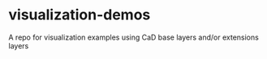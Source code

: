 # visualization-demos
A repo for visualization examples using CaD base layers and/or extensions layers 
